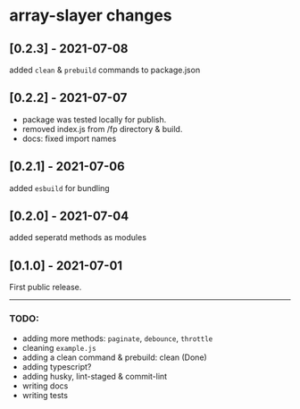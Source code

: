 # array-slayer changes

## \[0.2.3] - 2021-07-08

added `clean` & `prebuild` commands to package.json

## \[0.2.2] - 2021-07-07

- package was tested locally for publish.
- removed index.js from /fp directory & build.
- docs: fixed import names

## \[0.2.1] - 2021-07-06

added `esbuild` for bundling

## \[0.2.0] - 2021-07-04

added seperatd methods as modules

## \[0.1.0] - 2021-07-01

First public release.


-----------------------------------

### TODO:
- adding more methods: `paginate`, `debounce`, `throttle`
- cleaning `example.js`
- adding a clean command & prebuild: clean (Done)
- adding typescript?
- adding husky, lint-staged & commit-lint
- writing docs
- writing tests